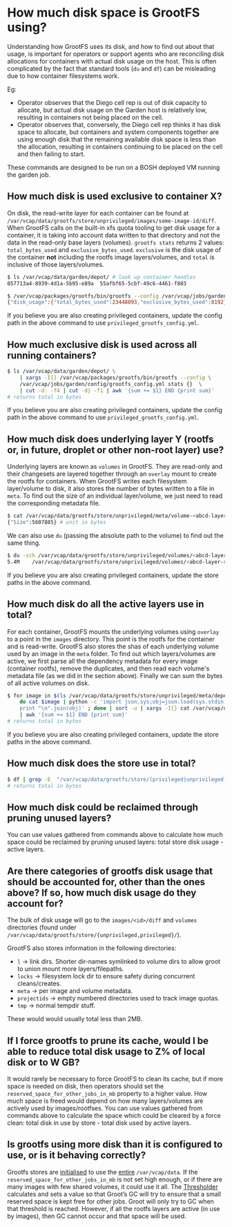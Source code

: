 # How much disk space is GrootFS using?

Understanding how GrootFS uses its disk, and how to find out about that usage, is important for operators or support agents who are reconciling disk allocations for containers with actual disk usage on the host.
This is often complicated by the fact that standard tools (`du` and `df`) can be misleading due to how container filesystems work.

Eg:
- Operator observes that the Diego cell rep is out of disk capacity to allocate, but actual disk usage on the Garden host is relatively low, resulting in containers not being placed on the cell.
- Operator observes that, conversely, the Diego cell rep thinks it has disk space to allocate, but containers and system components together are using enough disk that the remaining available
  disk space is less than the allocation, resulting in containers continuing to be placed on the cell and then failing to start.


These commands are designed to be run on a BOSH deployed VM running the garden job.

## How much disk is used exclusive to container X?
On disk, the read-write layer for each container can be found at `/var/vcap/data/grootfs/store/unprivileged/images/some-image-id/diff`. When GrootFS calls on the built-in xfs quota tooling
to get disk usage for a container, it is taking into account data written to that directory and not the data in the read-only base layers (volumes).
`grootfs stats` returns 2 values: `total_bytes_used` and `exclusive_bytes_used`. `exclusive` is the disk usage of the container **not** including the rootfs image layers/volumes,
and `total` is inclusive of those layers/volumes.

```sh
$ ls /var/vcap/data/garden/depot/ # look up container handles
057713a4-8939-4d1a-5b95-e89a  55afbf65-5cbf-49c6-4461-f803

$ /var/vcap/packages/grootfs/bin/grootfs --config /var/vcap/jobs/garden/config/grootfs_config.yml stats 55afbf65-5cbf-49c6-4461-f803
{"disk_usage":{"total_bytes_used":23448093,"exclusive_bytes_used":8192}}
```

If you believe you are also creating privileged containers, update the config path in the above command to use `privileged_grootfs_config.yml`.

## How much exclusive disk is used across all running containers?
```sh
$ ls /var/vcap/data/garden/depot/ \
    | xargs -I{} /var/vcap/packages/grootfs/bin/grootfs --config \
    /var/vcap/jobs/garden/config/grootfs_config.yml stats {}  \
    | cut -d: -f4 | cut -d} -f1 | awk '{sum += $1} END {print sum}'
# returns total in bytes
```
If you believe you are also creating privileged containers, update the config path in the above command to use `privileged_grootfs_config.yml`.

## How much disk does underlying layer Y (rootfs or, in future, droplet or other non-root layer) use?
Underlying layers are known as `volumes` in GrootFS. They are read-only and their changesets are layered together through an `overlay` mount to create the rootfs for containers.
When GrootFS writes each filesystem layer/volume to disk, it also stores the number of bytes written to a file in `meta`. To find out the size of an individual layer/volume, we just need to
read the corresponding metadata file.

```sh
$ cat /var/vcap/data/grootfs/store/unprivileged/meta/volume-<abcd-layer-sha>
{"Size":5607885} # unit in bytes
```
We can also use `du` (passing the absolute path to the volume) to find out the same thing.
```sh
$ du -sch /var/vcap/data/grootfs/store/unprivileged/volumes/<abcd-layer-sha>/
5.4M    /var/vcap/data/grootfs/store/unprivileged/volumes/<abcd-layer-sha>/
```
If you believe you are also creating privileged containers, update the store paths in the above command.

## How much disk do all the active layers use in total?
For each container, GrootFS mounts the underlying volumes using `overlay` to a point in the `images` directory. This point is the rootfs for the container and is read-write.
GrootFS also stores the shas of each underlying volume used by an image in the `meta` folder. To find out which layers/volumes are active, we first parse all the dependency metadata
for every image (container rootfs), remove the duplicates, and then read each volume's metadata file (as we did in the section above). Finally we can sum the bytes of all active volumes on disk.

```sh
$ for image in $(ls /var/vcap/data/grootfs/store/unprivileged/meta/dependencies/image\:*.json); \
    do cat $image | python -c 'import json,sys;obj=json.load(sys.stdin); \
    print "\n".join(obj)' ; done | sort -u | xargs -I{} cat /var/vcap/data/grootfs/store/unprivileged/meta/volume-{} | cut -d : -f 2 | cut -d} -f1 \
    | awk '{sum += $1} END {print sum}'
# returns total in bytes
```
If you believe you are also creating privileged containers, update the store paths in the above command.

## How much disk does the store use in total?
```sh
$ df | grep -E  "/var/vcap/data/grootfs/store/(privileged|unprivileged)$" \ | awk '{sum += $3} END {print sum}'
# returns total in bytes
```

## How much disk could be reclaimed through pruning unused layers?
You can use values gathered from commands above to calculate how much space could be reclaimed by pruning unused layers: total store disk usage - active layers.

## Are there categories of grootfs disk usage that should be accounted for, other than the ones above? If so, how much disk usage do they account for?
The bulk of disk usage will go to the `images/<id>/diff` and `volumes` directories (found under `/var/vcap/data/grootfs/store/{unprivileged,privileged}/`).


GrootFS also stores information in the following directories:
 - `l` -> link dirs. Shorter dir-names symlinked to volume dirs to allow groot to union mount more layers/filepaths.
 - `locks` -> filesystem lock dir to ensure safety during concurrent cleans/creates.
 - `meta` -> per image and volume metadata.
 - `projectids` -> empty numbered directories used to track image quotas.
 - `tmp` -> normal tempdir stuff.


These would would usually total less than 2MB.

## If I force grootfs to prune its cache, would I be able to reduce total disk usage to Z% of local disk or to W GB?
It would rarely be necessary to force GrootFS to clean its cache, but if more space is needed on disk, then operators should set the `reserved_space_for_other_jobs_in_mb` property to a higher value.
How much space is freed would depend on how many layers/volumes are actively used by images/rootfses. You can use values gathered from commands above to calculate the space which
could be cleared by a force clean: total disk in use by store - total disk used by active layers.

## Is grootfs using more disk than it is configured to use, or is it behaving correctly?
Grootfs stores are [initialised](https://github.com/cloudfoundry/garden-runc-release/blob/b4a44c5cabb1570eaeb25b158823cfbd97ae530c/jobs/garden/templates/bin/overlay-xfs-setup#L23-L46) to use the [entire](https://github.com/cloudfoundry/garden-runc-release/blob/b4a44c5cabb1570eaeb25b158823cfbd97ae530c/jobs/garden/templates/bin/grootfs-utils.erb#L31) `/var/vcap/data`. If the `reserved_space_for_other_jobs_in_mb` is not set high enough, or if there are many images with few shared volumes, it could use it all.
The [Thresholder](https://github.com/cloudfoundry/garden-runc-release/blob/b4a44c5cabb1570eaeb25b158823cfbd97ae530c/src/thresholder/main.go) calculates and sets a value so that Groot’s GC will try to ensure that a small reserved space is kept free for other jobs. Groot will only try to GC when that threshold is reached.
However, if all the rootfs layers are active (in use by images), then GC cannot occur and that space will be used.

